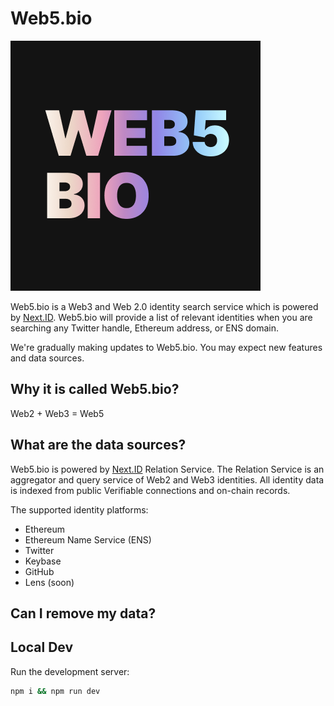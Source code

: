 # Web5.bio

![](./public/logo-web5bio.png)

Web5.bio is a Web3 and Web 2.0 identity search service which is powered by [Next.ID](https://next.id). Web5.bio will provide a list of relevant identities when you are searching any Twitter handle, Ethereum address, or ENS domain. 

We're gradually making updates to Web5.bio. You may expect new features and data sources.

## Why it is called Web5.bio?

Web2 + Web3 = Web5

## What are the data sources?

Web5.bio is powered by [Next.ID](https://next.id) Relation Service. The Relation Service is an aggregator and query service of Web2 and Web3 identities. All identity data is indexed from public Verifiable connections and on-chain records.

The supported identity platforms:

- Ethereum
- Ethereum Name Service (ENS)
- Twitter
- Keybase
- GitHub
- Lens (soon)

## Can I remove my data?


## Local Dev

Run the development server:

```bash
npm i && npm run dev
```